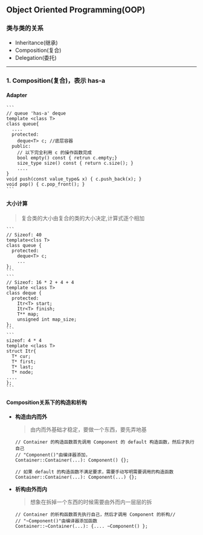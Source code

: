 ## Object Oriented Programming(OOP)

### 类与类的关系
- Inheritance(继承)
- Composition(复合)
- Delegation(委托)

---
### 1. Composition(复合)，表示 has-a
#### Adapter
    ```
    // queue 'has-a' deque
    template <class T>
    class queue{
      ....
      protected:
        deque<T> c; //底层容器
      public:
        // 以下完全利用 c 的操作函数完成
        bool empty() const { retrun c.empty;}
        size_type size() const { return c.size(); }
        ....
    }
    void push(const value_type& x) { c.push_back(x); }
    void pop() { c.pop_front(); }
    ```
  
#### 大小计算
>复合类的大小由复合的类的大小决定,计算式逐个相加

    ```
    // Sizeof: 40
    template<clss T>
    class queue {
      protected:
        deque<T> c;
        ...
    };
    ```
    ```
    // Sizeof: 16 * 2 + 4 + 4
    template <class T>
    class deque {
      protected:
        Itr<T> start;
        Itr<T> finish;
        T** map;
        unsigned int map_size;
    };
    ```
    ```
    sizeof: 4 * 4
    template <class T>
    struct Itr{
      T* cur;
      T* first;
      T* last;
      T* node;
    ....
    };
    ```

#### Composition关系下的构造和析构 
- **构造由内而外** 
  > 由内而外基础才稳定，要做一个东西，要先弄地基
  ```
  // Container 的构造函数首先调用 Component 的 default 构造函数，然后才执行自己
  // "Component()"由编译器添加，
  Container::Container(...): Component() {}; 

  // 如果 default 的构造函数不满足要求，需要手动写明需要调用的构造函数
  Container::Container(...): Component(...) {}; 
  ```
- **析构由外而内**
  > 想象在拆掉一个东西的时候需要由外而内一层层的拆
  ```
  // Container 的析构函数首先执行自己，然后才调用 Component 的析构// 
  // "~Component()"由编译器添加函数
  Container::~Container(...): {.... ~Component() }; 
  ```
